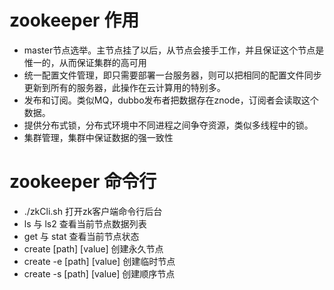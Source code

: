 # zookeeper 作用
- master节点选举。主节点挂了以后，从节点会接手工作，并且保证这个节点是惟一的，从而保证集群的高可用
- 统一配置文件管理，即只需要部署一台服务器，则可以把相同的配置文件同步更新到所有的服务器，此操作在云计算用的特别多。
- 发布和订阅。类似MQ，dubbo发布者把数据存在znode，订阅者会读取这个数据。
- 提供分布式锁，分布式环境中不同进程之间争夺资源，类似多线程中的锁。
- 集群管理，集群中保证数据的强一致性

# zookeeper 命令行
- ./zkCli.sh 打开zk客户端命令行后台
- ls 与 ls2 查看当前节点数据列表
- get 与 stat 查看当前节点状态
- create [path] [value] 创建永久节点
- create -e [path] [value] 创建临时节点
- create -s [path] [value] 创建顺序节点


